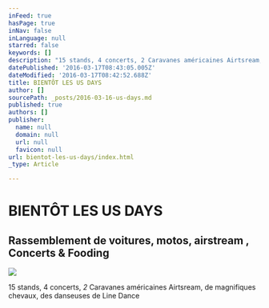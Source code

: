```yaml
---
inFeed: true
hasPage: true
inNav: false
inLanguage: null
starred: false
keywords: []
description: "15 stands, 4 concerts, 2 Caravanes américaines Airtsream, de magnifiques chevaux, des danseuses \_de Line Dance"
datePublished: '2016-03-17T08:43:05.005Z'
dateModified: '2016-03-17T08:42:52.688Z'
title: BIENTÔT LES US DAYS
author: []
sourcePath: _posts/2016-03-16-us-days.md
published: true
authors: []
publisher:
  name: null
  domain: null
  url: null
  favicon: null
url: bientot-les-us-days/index.html
_type: Article

---
```

# BIENTÔT LES US DAYS

## Rassemblement de voitures, motos, airstream , Concerts & Fooding
![](https://s3-us-west-2.amazonaws.com/the-grid-img/p/44c5413c11a47b20e62b5eab3d5987a9e071ab03.jpg)

15 stands, 4 concerts, _2_ Caravanes américaines Airtsream, de magnifiques chevaux, des danseuses  de Line Dance
